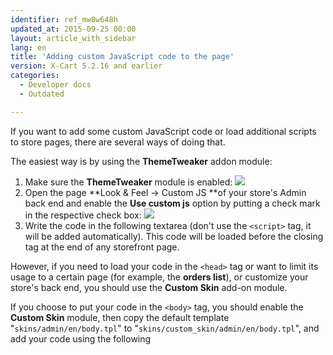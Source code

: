 ```yaml
---
identifier: ref_mw8w648h
updated_at: 2015-09-25 00:00
layout: article_with_sidebar
lang: en
title: 'Adding custom JavaScript code to the page'
version: X-Cart 5.2.16 and earlier
categories:
  - Developer docs
  - Outdated

---
```



If you want to add some custom JavaScript code or load additional scripts to store pages, there are several ways of doing that.

The easiest way is by using the **ThemeTweaker** addon module:

1.  Make sure the **ThemeTweaker** module is enabled:
    ![]({{site.baseurl}}/attachments/8750664/8719407.png?effects=drop-shadow)
2.  Open the page **Look & Feel -> Custom JS **of your store's Admin back end and enable the **Use custom js** option by putting a check mark in the respective check box:
    ![]({{site.baseurl}}/attachments/8750664/8719408.png?effects=drop-shadow)
3.  Write the code in the following textarea (don't use the `<script>` tag, it will be added automatically). This code will be loaded before the </body> closing tag at the end of any storefront page.

However, if you need to load your code in the `<head>` tag or want to limit its usage to a certain page (for example, the **orders list**), or customize your store's back end, you should use the **Custom Skin** add-on module. 

If you choose to put your code in the `<body>` tag, you should enable the **Custom Skin** module, then copy the default template "`skins/admin/en/body.tpl`" to "`skins/custom_skin/admin/en/body.tpl`", and add your code using the following <script> element:

```php
<script IF="getTarget()=#order_list#">
<!– PLACE YOUR CODE BELOW THIS LINE –>
</script>
```

For the head template, it can be implemented as follows: you can copy the default template "skins/admin/en/header/body.tpl" to "skins/custom_skin/admin/en/header/body.tpl", then add your custom code using the following bit of code:

```php
<script IF="getTarget()=#order_list#">
<!– PLACE YOUR CODE BELOW THIS LINE –>
</script>
```

This example code will be executed only on the **order_list** page in the Admin back end. You can see the result here: **`http://<store domain>/admin.php?target=order_list`**.

_See also:_

*   {% link "Basic guide to theme creation: Using Custom Skin module" ref_bC2TThPi#using-custom-skin-module %}
